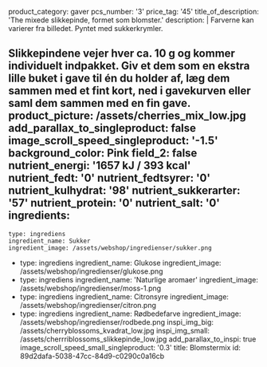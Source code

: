product_category: gaver
pcs_number: '3'
price_tag: '45'
title_of_description: 'The mixede slikkepinde, formet som blomster.'
description: |
  Farverne kan varierer fra billedet. Pyntet med sukkerkrymler.
  
  Slikkepindene vejer hver ca. 10 g og kommer individuelt indpakket. Giv et dem som en ekstra lille buket  i gave til én du holder af, læg dem sammen med et fint kort, ned i gavekurven eller saml dem sammen med en fin gave.
product_picture: /assets/cherries_mix_low.jpg
add_parallax_to_singleproduct: false
image_scroll_speed_singleproduct: '-1.5'
background_color: Pink
field_2: false
nutrient_energi: '1657 kJ / 393 kcal'
nutrient_fedt: '0'
nutrient_fedtsyrer: '0'
nutrient_kulhydrat: '98'
nutrient_sukkerarter: '57'
nutrient_protein: '0'
nutrient_salt: '0'
ingredients:
  -
    type: ingrediens
    ingredient_name: Sukker
    ingredient_image: /assets/webshop/ingredienser/sukker.png
  -
    type: ingrediens
    ingredient_name: Glukose
    ingredient_image: /assets/webshop/ingredienser/glukose.png
  -
    type: ingrediens
    ingredient_name: 'Naturlige aromaer'
    ingredient_image: /assets/webshop/ingredienser/moss-1.png
  -
    type: ingrediens
    ingredient_name: Citronsyre
    ingredient_image: /assets/webshop/ingredienser/citron.png
  -
    type: ingrediens
    ingredient_name: Rødbedefarve
    ingredient_image: /assets/webshop/ingredienser/rodbede.png
inspi_img_big: /assets/cherryblossoms_kvadrat_low.jpg
inspi_img_small: /assets/cherrriblossoms_slikkepinde_low.jpg
add_parallax_to_inspi: true
image_scroll_speed_small_singleproduct: '0.3'
title: Blomstermix
id: 89d2dafa-5038-47cc-84d9-c0290c0a16cb

